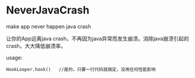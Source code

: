 # NeverJavaCrash
make app never happen java crash

让你的App远离java crash，不再因为java异常而发生崩溃。消除java崩溃引起的crash，大大降低崩溃率。

usage:
~~~
HookLooper.hook()   //是的，只要一行代码就搞定，没用任何性能影响
~~~
